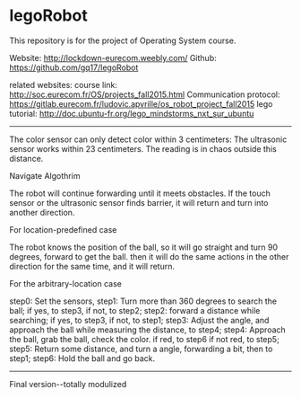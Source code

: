 # legoRobot
This repository is for the project of Operating System course.

Website: http://lockdown-eurecom.weebly.com/
Github:  https://github.com/gq17/legoRobot

related websites:
course link: http://soc.eurecom.fr/OS/projects_fall2015.html
Communication protocol: https://gitlab.eurecom.fr/ludovic.apvrille/os_robot_project_fall2015
lego tutorial: http://doc.ubuntu-fr.org/lego_mindstorms_nxt_sur_ubuntu

--------------------------------------------------------------------
The color sensor can only detect color within 3 centimeters:
The ultrasonic sensor works within 23 centimeters. The reading is in chaos outside this distance.

Navigate Algothrim

The robot will continue forwarding until it meets obstacles. If the touch sensor or the ultrasonic sensor 
finds barrier, it will return and turn into another direction.

For location-predefined case

The robot knows the position of the ball, so it will go straight and turn 90 degrees, forward to get the ball.
then it will do the same actions in the other direction for the same time, and it will return.

For the arbitrary-location case

step0: Set the sensors,
step1: Turn more than 360 degrees to search the ball; if yes, to step3, if not, to step2;
step2: forward a distance while searching; if yes, to step3, if not, to step1;
step3: Adjust the angle, and approach the ball while measuring the distance, to step4;
step4: Approach the ball, grab the ball, check the color. if red, to step6 if not red, to step5;
step5: Return some distance, and turn a angle, forwarding a bit, then to step1;
step6: Hold the ball and go back.

-------------------------------------------------------------
Final version--totally modulized
